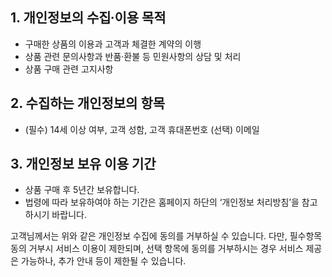 ## 1. 개인정보의 수집∙이용 목적

* 구매한 상품의 이용과 고객과 체결한 계약의 이행
* 상품 관련 문의사항과 반품·환불 등 민원사항의 상담 및 처리
* 상품 구매 관련 고지사항

## 2. 수집하는 개인정보의 항목

* (필수) 14세 이상 여부, 고객 성함, 고객 휴대폰번호 (선택) 이메일

## 3. 개인정보 보유 이용 기간

* 상품 구매 후 5년간 보유합니다.
* 법령에 따라 보유하여야 하는 기간은 홈페이지 하단의 ‘개인정보 처리방침’을 참고하시기 바랍니다.

고객님께서는 위와 같은 개인정보 수집에 동의를 거부하실 수 있습니다. 
다만, 필수항목 동의 거부시 서비스 이용이 제한되며, 선택 항목에 동의를 거부하시는 경우 서비스 제공은 가능하나, 추가 안내 등이 제한될 수 있습니다.
